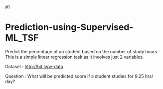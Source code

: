 #1

# Prediction-using-Supervised-ML_TSF
Predict the percentage of an student based on the number of study hours. This is a simple linear regression task as it involves just 2 variables.

Dataset : http://bit.ly/w-data

Question : What will be predicted score if a student studies for 9.25 hrs/ day?
